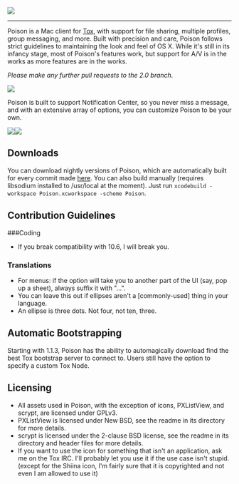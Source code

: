 
![](http://vexx.us/Images/poison1.png)
***
Poison is a Mac client for [Tox](https://github.com/irungentoo/ProjecTox-Core), with support for file sharing, multiple profiles, group messaging, and more. Built with precision and care, Poison follows strict guidelines to maintaining the look and feel of OS X. While it's still in its infancy stage, most of Poison's features work, but support for A/V is in the works as more features are in the works.

*Please make any further pull requests to the 2.0 branch.*




![](http://vexx.us/Examples/Poison/lady_stoneheart.png)


Poison is built to support Notification Center, so you never miss a message, and with an extensive array of options, you can customize Poison to be your own.

<img src="http://vexx.us/Images/notification-group.png"><img src="http://vexx.us/Images/notification-online2.png">





## Downloads

You can download nightly versions of Poison, which are automatically built for every commit made  [here](https://c1cf.https.cdn.softlayer.net/80C1CF/192.254.75.110:8080/job/Poison_OS_X/lastSuccessfulBuild/artifact/arc/poison.zip).
You can also build manually (requires libsodium installed to /usr/local at the moment). Just run ``xcodebuild -workspace Poison.xcworkspace -scheme Poison``.  

## Contribution Guidelines
###Coding
* If you break compatibility with 10.6, I will break you.

### Translations
* For menus: if the option will take you to another part of the UI (say, pop up a sheet), always suffix it with "...".
* You can leave this out if ellipses aren't a [commonly-used] thing in your language.
* An ellipse is three dots. Not four, not ten, three.

## Automatic Bootstrapping
Starting with 1.1.3, Poison has the ability to automagically download find the best Tox bootstrap server to connect to. Users still have the option to specify a custom Tox Node.

## Licensing

* All assets used in Poison, with the exception of icons, PXListView, and scrypt, are licensed under GPLv3.  
* PXListView is licensed under New BSD, see the readme in its directory for more details.  
* scrypt is licensed under the 2-clause BSD license, see the readme in its directory and header files for more details.  
* If you want to use the icon for something that isn't an application, ask me on the Tox IRC. I'll probably let you use it if the use case isn't stupid. (except for the Shiina icon, I'm fairly sure that it is copyrighted and not even I am allowed to use it)
